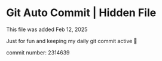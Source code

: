 # Git Auto Commit | Hidden File

This file was added Feb 12, 2025

Just for fun and keeping my daily git commit active 🤪

commit number: 2314639
